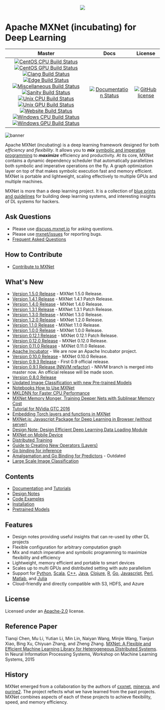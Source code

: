 <!--- Licensed to the Apache Software Foundation (ASF) under one -->
<!--- or more contributor license agreements.  See the NOTICE file -->
<!--- distributed with this work for additional information -->
<!--- regarding copyright ownership.  The ASF licenses this file -->
<!--- to you under the Apache License, Version 2.0 (the -->
<!--- "License"); you may not use this file except in compliance -->
<!--- with the License.  You may obtain a copy of the License at -->

<!---   http://www.apache.org/licenses/LICENSE-2.0 -->

<!--- Unless required by applicable law or agreed to in writing, -->
<!--- software distributed under the License is distributed on an -->
<!--- "AS IS" BASIS, WITHOUT WARRANTIES OR CONDITIONS OF ANY -->
<!--- KIND, either express or implied.  See the License for the -->
<!--- specific language governing permissions and limitations -->
<!--- under the License. -->

<div align="center">
  <a href="https://mxnet.incubator.apache.org/"><img src="https://raw.githubusercontent.com/dmlc/web-data/master/mxnet/image/mxnet_logo_2.png"></a><br>
</div>

Apache MXNet (incubating) for Deep Learning
=====
| Master         | Docs          | License  |
| :-------------:|:-------------:|:--------:|
[![CentOS CPU Build Status](http://jenkins.mxnet-ci.amazon-ml.com/job/mxnet-validation/job/centos-cpu/job/master/badge/icon?subject=build%20centos%20cpu)](http://jenkins.mxnet-ci.amazon-ml.com/job/mxnet-validation/job/centos-cpu/job/master/) [![CentOS GPU Build Status](http://jenkins.mxnet-ci.amazon-ml.com/job/mxnet-validation/job/centos-gpu/job/master/badge/icon?subject=build%20centos%20gpu)](http://jenkins.mxnet-ci.amazon-ml.com/job/mxnet-validation/job/centos-gpu/job/master/) [![Clang Build Status](http://jenkins.mxnet-ci.amazon-ml.com/job/mxnet-validation/job/clang/job/master/badge/icon?subject=build%20clang)](http://jenkins.mxnet-ci.amazon-ml.com/job/mxnet-validation/job/clang/job/master/) [![Edge Build Status](http://jenkins.mxnet-ci.amazon-ml.com/job/mxnet-validation/job/edge/job/master/badge/icon?subject=build%20edge)](http://jenkins.mxnet-ci.amazon-ml.com/job/mxnet-validation/job/edge/job/master/) <br> [![Miscellaneous Build Status](http://jenkins.mxnet-ci.amazon-ml.com/job/mxnet-validation/job/miscellaneous/job/master/badge/icon?subject=build%20miscellaneous)](http://jenkins.mxnet-ci.amazon-ml.com/job/mxnet-validation/job/miscellaneous/job/master/) [![Sanity Build Status](http://jenkins.mxnet-ci.amazon-ml.com/job/mxnet-validation/job/sanity/job/master/badge/icon?subject=build%20sanity)](http://jenkins.mxnet-ci.amazon-ml.com/job/mxnet-validation/job/sanity/job/master/) [![Unix CPU Build Status](http://jenkins.mxnet-ci.amazon-ml.com/job/mxnet-validation/job/unix-cpu/job/master/badge/icon?subject=build%20unix%20cpu)](http://jenkins.mxnet-ci.amazon-ml.com/job/mxnet-validation/job/unix-cpu/job/master/) [![Unix GPU Build Status](http://jenkins.mxnet-ci.amazon-ml.com/job/mxnet-validation/job/unix-gpu/job/master/badge/icon?subject=build%20unix%20gpu)](http://jenkins.mxnet-ci.amazon-ml.com/job/mxnet-validation/job/unix-gpu/job/master/) <br> [![Website Build Status](http://jenkins.mxnet-ci.amazon-ml.com/job/mxnet-validation/job/website/job/master/badge/icon?subject=build%20website)](http://jenkins.mxnet-ci.amazon-ml.com/job/mxnet-validation/job/website/job/master/) [![Windows CPU Build Status](http://jenkins.mxnet-ci.amazon-ml.com/job/mxnet-validation/job/windows-cpu/job/master/badge/icon?subject=build%20windows%20cpu)](http://jenkins.mxnet-ci.amazon-ml.com/job/mxnet-validation/job/windows-cpu/job/master/) [![Windows GPU Build Status](http://jenkins.mxnet-ci.amazon-ml.com/job/mxnet-validation/job/windows-gpu/job/master/badge/icon?subject=build%20windows%20gpu)](http://jenkins.mxnet-ci.amazon-ml.com/job/mxnet-validation/job/windows-gpu/job/master/) | [![Documentation Status](http://jenkins.mxnet-ci.amazon-ml.com/job/restricted-website-build/badge/icon)](https://mxnet.incubator.apache.org/) | [![GitHub license](http://dmlc.github.io/img/apache2.svg)](./LICENSE) |

![banner](https://raw.githubusercontent.com/dmlc/web-data/master/mxnet/image/banner.png)

Apache MXNet (incubating) is a deep learning framework designed for both *efficiency* and *flexibility*.
It allows you to ***mix*** [symbolic and imperative programming](https://mxnet.incubator.apache.org/architecture/index.html#deep-learning-system-design-concepts)
to ***maximize*** efficiency and productivity.
At its core, MXNet contains a dynamic dependency scheduler that automatically parallelizes both symbolic and imperative operations on the fly.
A graph optimization layer on top of that makes symbolic execution fast and memory efficient.
MXNet is portable and lightweight, scaling effectively to multiple GPUs and multiple machines.

MXNet is more than a deep learning project. It is a collection of
[blue prints and guidelines](https://mxnet.incubator.apache.org/architecture/index.html#deep-learning-system-design-concepts) for building
deep learning systems, and interesting insights of DL systems for hackers.

Ask Questions
-------------
* Please use [discuss.mxnet.io](https://discuss.mxnet.io/) for asking questions.
* Please use [mxnet/issues](https://github.com/apache/incubator-mxnet/issues) for reporting bugs.
* [Frequent Asked Questions](https://mxnet.incubator.apache.org/faq/faq.html)

How to Contribute
-----------------
* [Contribute to MXNet](https://mxnet.incubator.apache.org/community/contribute.html)

What's New
----------
* [Version 1.5.0 Release](https://github.com/apache/incubator-mxnet/releases/tag/1.5.0) - MXNet 1.5.0 Release.
* [Version 1.4.1 Release](https://github.com/apache/incubator-mxnet/releases/tag/1.4.1) - MXNet 1.4.1 Patch Release.
* [Version 1.4.0 Release](https://github.com/apache/incubator-mxnet/releases/tag/1.4.0) - MXNet 1.4.0 Release.
* [Version 1.3.1 Release](https://github.com/apache/incubator-mxnet/releases/tag/1.3.1) - MXNet 1.3.1 Patch Release.
* [Version 1.3.0 Release](https://github.com/apache/incubator-mxnet/releases/tag/1.3.0) - MXNet 1.3.0 Release.
* [Version 1.2.0 Release](https://github.com/apache/incubator-mxnet/releases/tag/1.2.0) - MXNet 1.2.0 Release.
* [Version 1.1.0 Release](https://github.com/apache/incubator-mxnet/releases/tag/1.1.0) - MXNet 1.1.0 Release.
* [Version 1.0.0 Release](https://github.com/apache/incubator-mxnet/releases/tag/1.0.0) - MXNet 1.0.0 Release.
* [Version 0.12.1 Release](https://github.com/apache/incubator-mxnet/releases/tag/0.12.1) - MXNet 0.12.1 Patch Release.
* [Version 0.12.0 Release](https://github.com/apache/incubator-mxnet/releases/tag/0.12.0) - MXNet 0.12.0 Release.
* [Version 0.11.0 Release](https://github.com/apache/incubator-mxnet/releases/tag/0.11.0) - MXNet 0.11.0 Release.
* [Apache Incubator](http://incubator.apache.org/projects/mxnet.html) - We are now an Apache Incubator project.
* [Version 0.10.0 Release](https://github.com/dmlc/mxnet/releases/tag/v0.10.0) - MXNet 0.10.0 Release.
* [Version 0.9.3 Release](./docs/architecture/release_note_0_9.md) - First 0.9 official release.
* [Version 0.9.1 Release (NNVM refactor)](./docs/architecture/release_note_0_9.md) - NNVM branch is merged into master now. An official release will be made soon.
* [Version 0.8.0 Release](https://github.com/dmlc/mxnet/releases/tag/v0.8.0)
* [Updated Image Classification with new Pre-trained Models](./example/image-classification)
* [Notebooks How to Use MXNet](https://github.com/d2l-ai/d2l-en)
* [MKLDNN for Faster CPU Performance](./docs/tutorials/mkldnn/MKLDNN_README.md)
* [MXNet Memory Monger, Training Deeper Nets with Sublinear Memory Cost](https://github.com/dmlc/mxnet-memonger)
* [Tutorial for NVidia GTC 2016](https://github.com/dmlc/mxnet-gtc-tutorial)
* [Embedding Torch layers and functions in MXNet](https://mxnet.incubator.apache.org/faq/torch.html)
* [MXNet.js: Javascript Package for Deep Learning in Browser (without server)
](https://github.com/dmlc/mxnet.js/)
* [Design Note: Design Efficient Deep Learning Data Loading Module](https://mxnet.incubator.apache.org/architecture/note_data_loading.html)
* [MXNet on Mobile Device](https://mxnet.incubator.apache.org/faq/smart_device.html)
* [Distributed Training](https://mxnet.incubator.apache.org/faq/multi_devices.html)
* [Guide to Creating New Operators (Layers)](https://mxnet.incubator.apache.org/faq/new_op.html)
* [Go binding for inference](https://github.com/songtianyi/go-mxnet-predictor)
* [Amalgamation and Go Binding for Predictors](https://github.com/jdeng/gomxnet/) - Outdated
* [Large Scale Image Classification](https://github.com/apache/incubator-mxnet/tree/master/example/image-classification)

Contents
--------
* [Documentation](https://mxnet.incubator.apache.org/) and  [Tutorials](https://mxnet.incubator.apache.org/tutorials/)
* [Design Notes](https://mxnet.incubator.apache.org/architecture/index.html)
* [Code Examples](https://github.com/apache/incubator-mxnet/tree/master/example)
* [Installation](https://mxnet.incubator.apache.org/install/index.html)
* [Pretrained Models](http://mxnet.incubator.apache.org/api/python/gluon/model_zoo.html)

Features
--------
* Design notes providing useful insights that can re-used by other DL projects
* Flexible configuration for arbitrary computation graph
* Mix and match imperative and symbolic programming to maximize flexibility and efficiency
* Lightweight, memory efficient and portable to smart devices
* Scales up to multi GPUs and distributed setting with auto parallelism
* Support for [Python](https://github.com/apache/incubator-mxnet/tree/master/python), [Scala](https://github.com/apache/incubator-mxnet/tree/master/scala-package), [C++](https://github.com/apache/incubator-mxnet/tree/master/cpp-package), [Java](https://github.com/apache/incubator-mxnet/tree/master/scala-package), [Clojure](https://github.com/apache/incubator-mxnet/tree/master/contrib/clojure-package), [R](https://github.com/apache/incubator-mxnet/tree/master/R-package), [Go](https://github.com/jdeng/gomxnet/), [Javascript](https://github.com/dmlc/mxnet.js/), [Perl](https://github.com/apache/incubator-mxnet/tree/master/perl-package), [Matlab](https://github.com/apache/incubator-mxnet/tree/master/matlab), and [Julia](https://github.com/apache/incubator-mxnet/tree/master/julia)
* Cloud-friendly and directly compatible with S3, HDFS, and Azure

License
-------
Licensed under an [Apache-2.0](https://github.com/apache/incubator-mxnet/blob/master/LICENSE) license.

Reference Paper
---------------

Tianqi Chen, Mu Li, Yutian Li, Min Lin, Naiyan Wang, Minjie Wang, Tianjun Xiao,
Bing Xu, Chiyuan Zhang, and Zheng Zhang.
[MXNet: A Flexible and Efficient Machine Learning Library for Heterogeneous Distributed Systems](https://github.com/dmlc/web-data/raw/master/mxnet/paper/mxnet-learningsys.pdf).
In Neural Information Processing Systems, Workshop on Machine Learning Systems, 2015

History
-------
MXNet emerged from a collaboration by the authors of [cxxnet](https://github.com/dmlc/cxxnet), [minerva](https://github.com/dmlc/minerva), and [purine2](https://github.com/purine/purine2). The project reflects what we have learned from the past projects. MXNet combines aspects of each of these projects to achieve flexibility, speed, and memory efficiency.
